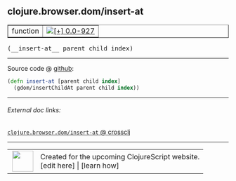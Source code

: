 ## clojure.browser.dom/insert-at



 <table border="1">
<tr>
<td>function</td>
<td><a href="https://github.com/cljsinfo/cljs-api-docs/tree/0.0-927"><img valign="middle" alt="[+] 0.0-927" title="Added in 0.0-927" src="https://img.shields.io/badge/+-0.0--927-lightgrey.svg"></a> </td>
</tr>
</table>


 <samp>
(__insert-at__ parent child index)<br>
</samp>

---







Source code @ [github](https://github.com/clojure/clojurescript/blob/r2629/src/cljs/clojure/browser/dom.cljs#L104-L105):

```clj
(defn insert-at [parent child index]
  (gdom/insertChildAt parent child index))
```

<!--
Repo - tag - source tree - lines:

 <pre>
clojurescript @ r2629
└── src
    └── cljs
        └── clojure
            └── browser
                └── <ins>[dom.cljs:104-105](https://github.com/clojure/clojurescript/blob/r2629/src/cljs/clojure/browser/dom.cljs#L104-L105)</ins>
</pre>

-->

---



###### External doc links:

[`clojure.browser.dom/insert-at` @ crossclj](http://crossclj.info/fun/clojure.browser.dom.cljs/insert-at.html)<br>

---

 <table>
<tr><td>
<img valign="middle" align="right" width="48px" src="http://i.imgur.com/Hi20huC.png">
</td><td>
Created for the upcoming ClojureScript website.<br>
[edit here] | [learn how]
</td></tr></table>

[edit here]:https://github.com/cljsinfo/cljs-api-docs/blob/master/cljsdoc/clojure.browser.dom/insert-at.cljsdoc
[learn how]:https://github.com/cljsinfo/cljs-api-docs/wiki/cljsdoc-files

<!--

This information was too distracting to show to readers, but I'll leave it
commented here since it is helpful to:

- pretty-print the data used to generate this document
- and show how to retrieve that data



The API data for this symbol:

```clj
{:ns "clojure.browser.dom",
 :name "insert-at",
 :type "function",
 :signature ["[parent child index]"],
 :source {:code "(defn insert-at [parent child index]\n  (gdom/insertChildAt parent child index))",
          :title "Source code",
          :repo "clojurescript",
          :tag "r2629",
          :filename "src/cljs/clojure/browser/dom.cljs",
          :lines [104 105]},
 :full-name "clojure.browser.dom/insert-at",
 :full-name-encode "clojure.browser.dom/insert-at",
 :history [["+" "0.0-927"]]}

```

Retrieve the API data for this symbol:

```clj
;; from Clojure REPL
(require '[clojure.edn :as edn])
(-> (slurp "https://raw.githubusercontent.com/cljsinfo/cljs-api-docs/catalog/cljs-api.edn")
    (edn/read-string)
    (get-in [:symbols "clojure.browser.dom/insert-at"]))
```

-->
